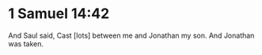 # 1 Samuel 14:42

And Saul said, Cast [lots] between me and Jonathan my son. And Jonathan was taken.